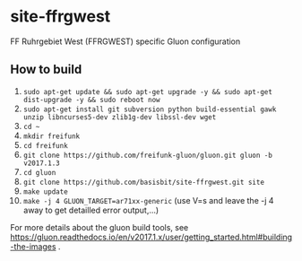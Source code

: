# site-ffrgwest
FF Ruhrgebiet West (FFRGWEST) specific Gluon configuration

## How to build
1. `sudo apt-get update && sudo apt-get upgrade -y && sudo apt-get dist-upgrade -y && sudo reboot now`
2. `sudo apt-get install git subversion python build-essential gawk unzip libncurses5-dev zlib1g-dev libssl-dev wget`
3. `cd ~`
4. `mkdir freifunk`
5. `cd freifunk`
6. `git clone https://github.com/freifunk-gluon/gluon.git gluon -b v2017.1.3`
7. `cd gluon`
8. `git clone https://github.com/basisbit/site-ffrgwest.git site`
9. `make update`
10. `make -j 4 GLUON_TARGET=ar71xx-generic` (use V=s and leave the -j 4 away to get detailled error output,...)

For more details about the gluon build tools, see https://gluon.readthedocs.io/en/v2017.1.x/user/getting_started.html#building-the-images .
